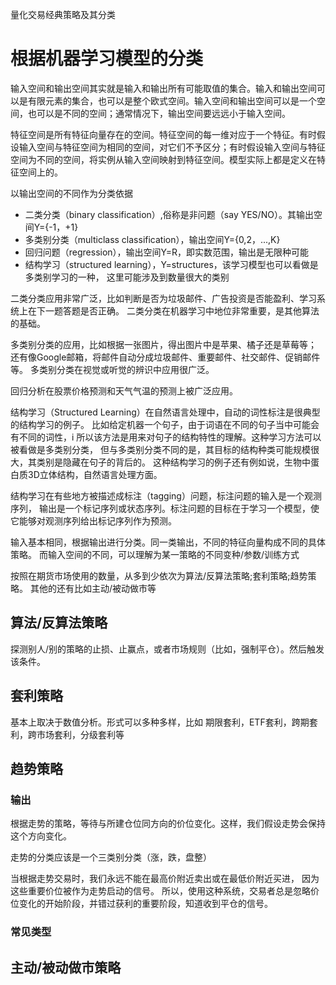 量化交易经典策略及其分类


# 根据机器学习模型的分类

输入空间和输出空间其实就是输入和输出所有可能取值的集合。输入和输出空间可以是有限元素的集合，也可以是整个欧式空间。输入空间和输出空间可以是一个空间，也可以是不同的空间；通常情况下，输出空间要远远小于输入空间。

特征空间是所有特征向量存在的空间。特征空间的每一维对应于一个特征。有时假设输入空间与特征空间为相同的空间，对它们不予区分；有时假设输入空间与特征空间为不同的空间，将实例从输入空间映射到特征空间。模型实际上都是定义在特征空间上的。

以输出空间的不同作为分类依据

- 二类分类（binary classification）,俗称是非问题（say YES/NO）。其输出空间Y={-1，+1}
- 多类别分类（multiclass classification），输出空间Y={0,2，...,K}
- 回归问题（regression），输出空间Y=R，即实数范围，输出是无限种可能
- 结构学习（structured learning），Y=structures，该学习模型也可以看做是多类别学习的一种，
  这里可能涉及到数量很大的类别

二类分类应用非常广泛，比如判断是否为垃圾邮件、广告投资是否能盈利、学习系统上在下一题答题是否正确。
二类分类在机器学习中地位非常重要，是其他算法的基础。

多类别分类的应用，比如根据一张图片，得出图片中是苹果、橘子还是草莓等；
还有像Google邮箱，将邮件自动分成垃圾邮件、重要邮件、社交邮件、促销邮件等。
多类别分类在视觉或听觉的辨识中应用很广泛。

回归分析在股票价格预测和天气气温的预测上被广泛应用。

结构学习（Structured Learning）在自然语言处理中，自动的词性标注是很典型的结构学习的例子。
比如给定机器一个句子，由于词语在不同的句子当中可能会有不同的词性，i
所以该方法是用来对句子的结构特性的理解。这种学习方法可以被看做是多类别分类，
但与多类别分类不同的是，其目标的结构种类可能规模很大，其类别是隐藏在句子的背后的。
这种结构学习的例子还有例如说，生物中蛋白质3D立体结构，自然语言处理方面。

结构学习在有些地方被描述成标注（tagging）问题，标注问题的输入是一个观测序列，
输出是一个标记序列或状态序列。标注问题的目标在于学习一个模型，使它能够对观测序列给出标记序列作为预测。


输入基本相同，根据输出进行分类。同一类输出，不同的特征向量构成不同的具体策略。
而输入空间的不同，可以理解为某一策略的不同变种/参数/训练方式

按照在期货市场使用的数量，从多到少依次为算法/反算法策略;套利策略;趋势策略。
其他的还有比如主动/被动做市等


## 算法/反算法策略

探测别人/别的策略的止损、止赢点，或者市场规则（比如，强制平仓）。然后触发该条件。

## 套利策略

基本上取决于数值分析。形式可以多种多样，比如
期限套利，ETF套利，跨期套利，跨市场套利，分级套利等



## 趋势策略 

### 输出

根据走势的策略，等待与所建仓位同方向的价位变化。这样，我们假设走势会保持这个方向变化。

走势的分类应该是一个三类别分类（涨，跌，盘整）

当根据走势交易时，我们永远不能在最高价附近卖出或在最低价附近买进，
因为这些重要价位被作为走势启动的信号。
所以，使用这种系统，交易者总是忽略价位变化的开始阶段，并错过获利的重要阶段，知道收到平仓的信号。


### 常见类型




## 主动/被动做市策略 

